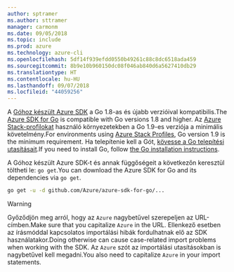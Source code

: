 ```yaml
---
author: sptramer
ms.author: sttramer
manager: carmonm
ms.date: 09/05/2018
ms.topic: include
ms.prod: azure
ms.technology: azure-cli
ms.openlocfilehash: 5df14f939efdd0550b49261c88c8dc6518ada459
ms.sourcegitcommit: 8b9e10b960150dc08f046ab840d6a5627410db29
ms.translationtype: HT
ms.contentlocale: hu-HU
ms.lasthandoff: 09/07/2018
ms.locfileid: "44059256"
---
```

<span data-ttu-id="8a3c9-101">A [Góhoz készült Azure SDK](https://github.com/Azure/azure-sdk-for-go) a Go 1.8-as és újabb verzióival kompatibilis.</span><span class="sxs-lookup"><span data-stu-id="8a3c9-101">The [Azure SDK for Go](https://github.com/Azure/azure-sdk-for-go) is compatible with Go versions 1.8 and higher.</span></span> <span data-ttu-id="8a3c9-102">Az [Azure Stack-profilokat](/azure/azure-stack/user/azure-stack-version-profiles-go) használó környezetekben a Go 1.9-es verziója a minimális követelmény.</span><span class="sxs-lookup"><span data-stu-id="8a3c9-102">For environments using [Azure Stack Profiles](/azure/azure-stack/user/azure-stack-version-profiles-go), Go version 1.9 is the minimum requirement.</span></span>
<span data-ttu-id="8a3c9-103">Ha telepítenie kell a Gót, [kövesse a Go telepítési utasításait](https://golang.org/doc/install).</span><span class="sxs-lookup"><span data-stu-id="8a3c9-103">If you need to install Go, follow [the Go installation instructions](https://golang.org/doc/install).</span></span>

<span data-ttu-id="8a3c9-104">A Góhoz készült Azure SDK-t és annak függőségeit a következőn keresztül töltheti le: `go get`.</span><span class="sxs-lookup"><span data-stu-id="8a3c9-104">You can download the Azure SDK for Go and its dependencies via `go get`.</span></span>

```bash
go get -u -d github.com/Azure/azure-sdk-for-go/...
```

> [!WARNING]
> <span data-ttu-id="8a3c9-105">Győződjön meg arról, hogy az `Azure` nagybetűvel szerepeljen az URL-címben.</span><span class="sxs-lookup"><span data-stu-id="8a3c9-105">Make sure that you capitalize `Azure` in the URL.</span></span> <span data-ttu-id="8a3c9-106">Ellenkező esetben az írásmóddal kapcsolatos importálási hibák fordulhatnak elő az SDK használatakor.</span><span class="sxs-lookup"><span data-stu-id="8a3c9-106">Doing otherwise can cause case-related import problems when working with the SDK.</span></span> <span data-ttu-id="8a3c9-107">Az `Azure` szót az importálási utasításokban is nagybetűvel kell megadni.</span><span class="sxs-lookup"><span data-stu-id="8a3c9-107">You also need to capitalize `Azure` in your import statements.</span></span>
